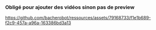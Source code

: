 ### Obligé pour ajouter des vidéos sinon pas de preview

https://github.com/bacherobot/ressources/assets/79168733/f1e1b689-f2c9-457a-a96a-163386bd3a13

